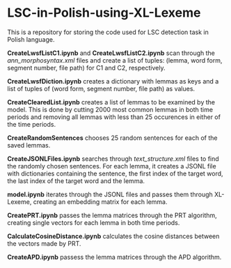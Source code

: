 # LSC-in-Polish-using-XL-Lexeme

This is a repository for storing the code used for LSC detection task in Polish language.

**CreateLwsfListC1.ipynb** and **CreateLwsfListC2.ipynb** scan through the *ann_morphosyntax.xml* files and create a list of tuples: (lemma, word form, segment number, file path) for C1 and C2, respectively.

**CreateLwsfDiction.ipynb** creates a dictionary with lemmas as keys and a list of tuples of (word form, segment number, file path) as values.

**CreateClearedList.ipynb** creates a list of lemmas to be examined by the model. This is done by cutting 2000 most common lemmas in both time periods and removing all lemmas with less than 25 occurences in either of the time periods.

**CreateRandomSentences** chooses 25 random sentences for each of the saved lemmas.

**CreateJSONLFiles.ipynb** searches through *text_structure.xml* files to find the randomly chosen sentences. For each lemma, it creates a JSONL file with dictionaries containing the sentence, the first index of the target word, the last index of the target word and the lemma.

**model.ipynb** iterates through the JSONL files and passes them through XL-Lexeme, creating an embedding matrix for each lemma.

**CreatePRT.ipynb** passes the lemma matrices through the PRT algorithm, creating single vectors for each lemma in both time periods.

**CalculateCosineDistance.ipynb** calculates the cosine distances between the vectors made by PRT.

**CreateAPD.ipynb** passess the lemma matrices through the APD algorithm.
